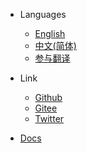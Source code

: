 * Languages
  * [English](https://newcar.js.org/)
  * [中文(简体)](https://newcar.js.org/zh-cn)
  * [参与翻译](https://github.com/Bug-Duck/newcar-docs)

* Link
  * [Github](https://github.com/Bug-Duck/newcar)
  * [Gitee](https://gitee.com/bugducker/newcar)
  * [Twitter](https://twitter.com/bugduckteam) 

* [Docs](./docs/begin.md)

<!-- * [API](./api/objects/object-all.md) -->

